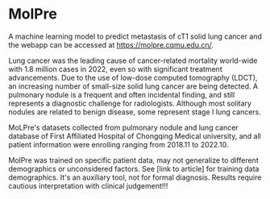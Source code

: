 # MolPre
A machine learning model to predict metastasis of cT1 solid lung cancer and the webapp can be accessed at https://molpre.cqmu.edu.cn/.

Lung cancer was the leading cause of cancer-related mortality world-wide with 1.8 million cases in 2022, even so with significant treatment advancements. Due to the use of low-dose computed tomography (LDCT), an increasing number of small-size solid lung cancer are being detected. A pulmonary nodule is a frequent and often incidental finding, and still represents a diagnostic challenge for radiologists. Although most solitary nodules are related to benign disease, some represent stage I lung cancers.

MoLPre's datasets collected from pulmonary nodule and lung cancer database of First Affiliated Hospital of Chongqing Medical university, and all patient information were enrolling ranging from 2018.11 to 2022.10.

MolPre was trained on specific patient data, may not generalize to different demographics or unconsidered factors. See [link to article] for training data demographics. It's an auxiliary tool, not for formal diagnosis. Results require cautious interpretation with clinical judgement!!!

